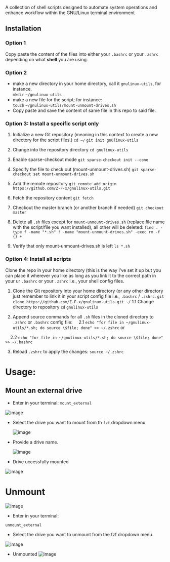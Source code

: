 A collection of shell scripts designed to automate system operations and enhance workflow within the GNU/Linux terminal environment

## Installation

### Option 1

Copy paste the content of the files into either your `.bashrc` or your `.zshrc` depending on what **shell** you are using.

### Option 2

- make a new directory in your home directory, call it `gnulinux-utils`, for instance.\
  `mkdir` `~/gnulinux-utils`
- make a new file for the script; for instance:\
  `touch` `~/gnulinux-utils/mount-unmount-drives.sh`
- Copy paste and save the content of same file in this repo to said file.

### Option 3: Install a specific script only

1. Initialize a new Git repository (meaning in this context to create a new directory for the script files.)
```cd ~/```
```git init gnulinux-utils ```

2. Change into the repository directory
```cd gnulinux-utils```

3. Enable sparse-checkout mode
```git sparse-checkout init --cone```

4. Specify the file to check out (mount-unmount-drives.sh)
```git sparse-checkout set mount-unmount-drives.sh```

5. Add the remote repository
```git remote add origin https://github.com/Z-F-x/gnulinux-utils.git```

6. Fetch the repository content
```git fetch```

7. Checkout the master branch (or another branch if needed)
```git checkout master```

8. Delete all `.sh` files except for `mount-unmount-drives.sh` (replace file name with the script/file you want installed), all other will be deleted:
  ```find . -type f -name "*.sh" ! -name "mount-unmount-drives.sh" -exec rm -f {} +```
  
9. Verify that only mount-unmount-drives.sh is left
`ls *.sh`

### Option 4: Install all scripts

Clone the repo in your home directory (this is the way I've set it up but you can place it wherever you like as long as you link it to the correct path in your ur `.bashrc` or your `.zshrc` i.e., your shell config files.

1. Clone the Git repository into your home directory (or any other directory just remember to link it in your script config file i.e., `.bashrc` / `.zshrc`.
  ```git clone https://github.com/Z-F-x/gnulinux-utils.git ~/```
  1.1  Change directory to repository
     `cd` `gnulinux-utils`
  
3. Append source commands for all `.sh` files in the cloned directory to `.zshrc` or `.bashrc` config file:
      2.1 `echo "for file in ~/gnulinux-utils/*.sh; do source \$file; done" >> ~/.zshrc`
  or
  
      2.2 `echo "for file in ~/gnulinux-utils/*.sh; do source \$file; done" >> ~/.bashrc`
  

3. Reload `.zshrc` to apply the changes:
  ```source ~/.zshrc```
  

# Usage:

## Mount an external drive

- Enter in your terminal:
  `mount_external`

![image](https://github.com/user-attachments/assets/ccbf6a0b-5795-44f1-a623-4d6b8e60debe)
  
- Select the drive you want to mount from th `fzf` dropdown menu

  ![image](https://github.com/user-attachments/assets/eb653863-102b-4d0f-a857-7ac2030160d3)

- Provide a drive name.

  ![image](https://github.com/user-attachments/assets/fd6bc936-7ca9-4dbe-9364-236ade6a3316)

- Drive uccessfully mounted

![image](https://github.com/user-attachments/assets/df1602c3-5ae0-48b0-8acd-4098d45fef53)

# Unmount

![image](https://github.com/user-attachments/assets/0bc4fd75-184d-4191-a58a-dec2d5ad21af)

- Enter in your terminal:

`unmount_external`

- Select the drive you want to unmount from the fzf dropdown menu.

![image](https://github.com/user-attachments/assets/96533b55-bcfe-4655-84dc-227f86879bc0)

- Unmounted
![image](https://github.com/user-attachments/assets/47ab7f00-a8f5-4fe2-9dd4-716cc2d9a81c)
